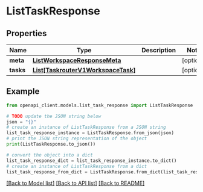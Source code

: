 # ListTaskResponse


## Properties

Name | Type | Description | Notes
------------ | ------------- | ------------- | -------------
**meta** | [**ListWorkspaceResponseMeta**](ListWorkspaceResponseMeta.md) |  | [optional] 
**tasks** | [**List[TaskrouterV1WorkspaceTask]**](TaskrouterV1WorkspaceTask.md) |  | [optional] 

## Example

```python
from openapi_client.models.list_task_response import ListTaskResponse

# TODO update the JSON string below
json = "{}"
# create an instance of ListTaskResponse from a JSON string
list_task_response_instance = ListTaskResponse.from_json(json)
# print the JSON string representation of the object
print(ListTaskResponse.to_json())

# convert the object into a dict
list_task_response_dict = list_task_response_instance.to_dict()
# create an instance of ListTaskResponse from a dict
list_task_response_from_dict = ListTaskResponse.from_dict(list_task_response_dict)
```
[[Back to Model list]](../README.md#documentation-for-models) [[Back to API list]](../README.md#documentation-for-api-endpoints) [[Back to README]](../README.md)


